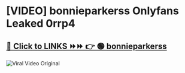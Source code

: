 
 # [VIDEO] bonnieparkerss Onlyfans Leaked 0rrp4

## <h2><a href="https://clipsfans.com/bonnieparkerss&ref=git">🔗 Click to LINKS ⏩⏩ 👉 🟢 bonnieparkerss </a></h2>

<a href="https://clipsfans.com/bonnieparkerss&ref=git" rel="nofollow" data-target="animated-image.originalLink"><img src="https://i.ibb.co.com/xMMVF88/686577567.gif" alt="Viral Video Original" style="max-width: 100%; display: inline-block;" data-target="animated-image.originalImage"></a>

